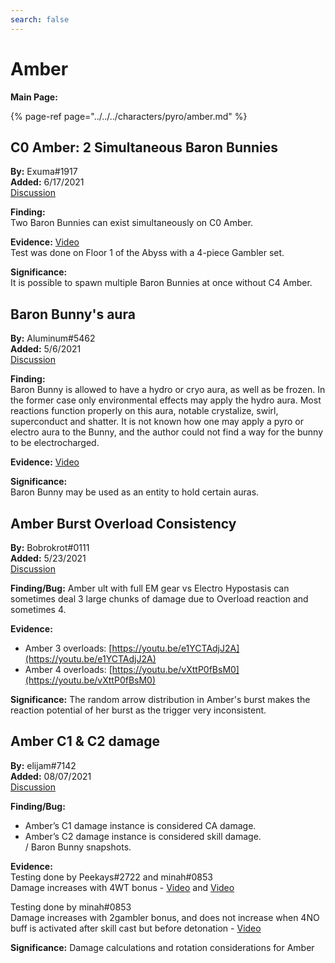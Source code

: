 ```yaml
---
search: false
---
```


# Amber

**Main Page:**

{% page-ref page="../../../characters/pyro/amber.md" %}

## C0 Amber: 2 Simultaneous Baron Bunnies

**By:** Exuma\#1917  
**Added:** 6/17/2021  
[Discussion](https://tickettool.xyz/direct?url=https://cdn.discordapp.com/attachments/846678238796316683/854985101988593694/transcript-c0-amber-2-simultaneous-baron-bunnies.html) 

**Finding:**  
Two Baron Bunnies can exist simultaneously on C0 Amber.

**Evidence:** [Video](https://youtu.be/a3_6u2jdFsE)  
Test was done on Floor 1 of the Abyss with a 4-piece Gambler set. 

**Significance:**  
It is possible to spawn multiple Baron Bunnies at once without C4 Amber. 

## Baron Bunny's aura

**By:** Aluminum\#5462  
**Added:** 5/6/2021  
[Discussion](https://tickettool.xyz/direct?url=https://cdn.discordapp.com/attachments/839475466792599573/840049309344464967/transcript-baron-bunny-aura.html)

**Finding:**  
Baron Bunny is allowed to have a hydro or cryo aura, as well as be frozen. In the former case only environmental effects may apply the hydro aura. Most reactions function properly on this aura, notable crystalize, swirl, superconduct and shatter. It is not known how one may apply a pyro or electro aura to the Bunny, and the author could not find a way for the bunny to be electrocharged.

**Evidence:** [Video](https://youtube.com/playlist?list=PLPByPR2TubV5LHQ9Oab6k1bthvfrHkiSu)

**Significance:**  
Baron Bunny may be used as an entity to hold certain auras.

## Amber Burst Overload Consistency

**By:** Bobrokrot\#0111  
**Added:** 5/23/2021  
[Discussion](https://tickettool.xyz/direct?url=https://cdn.discordapp.com/attachments/842092523408850944/845889022290296842/transcript-amber-ult-overload-inconsistency.html)

**Finding/Bug:** Amber ult with full EM gear vs Electro Hypostasis can sometimes deal 3 large chunks of damage due to Overload reaction and sometimes 4.

**Evidence:**

* Amber 3 overloads: [https://youtu.be/e1YCTAdjJ2A](https://youtu.be/e1YCTAdjJ2A)
* Amber 4 overloads: [https://youtu.be/vXttP0fBsM0](https://youtu.be/vXttP0fBsM0)

**Significance:** The random arrow distribution in Amber's burst makes the reaction potential of her burst as the trigger very inconsistent.

## Amber C1 & C2 damage

**By:** elijam#7142  
**Added:** 08/07/2021  
[Discussion](https://tickettool.xyz/direct?url=https://cdn.discordapp.com/attachments/866108653634846780/873536676675338280/transcript-tcl-damage-type-completion.html)

**Finding/Bug:**  
* Amber’s C1 damage instance is considered CA damage.  
* Amber’s C2 damage instance is considered skill damage.  
/ Baron Bunny snapshots.

**Evidence:**  
Testing done by Peekays#2722 and minah#0853  
Damage increases with 4WT bonus - [Video](https://www.youtube.com/watch?v=ErKHwO8wz0U) and [Video](https://www.youtube.com/watch?v=QPVvaP6QUV4)  

Testing done by minah#0853  
Damage increases with 2gambler bonus, and does not increase when 4NO buff is activated after skill cast but before detonation - [Video](https://www.youtube.com/watch?v=ErKHwO8wz0U)

**Significance:** Damage calculations and rotation considerations for Amber
